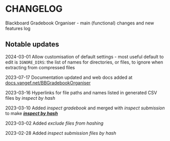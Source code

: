 # **CHANGELOG**

Blackboard Gradebook Organiser - main (functional) changes and new features log

## **Notable updates**

2024-03-01 Allow customisation of default settings - most useful default to edit is `IGNORE_DIRS`: the list of names for directories, or files, to ignore when extracting from compressed files

2023-07-17 Documentation updated and web docs added at [docs.vangef.net/BBGradebookOrganiser](https://docs.vangef.net/BBGradebookOrganiser)

2023-03-16 Hyperlinks for file paths and names listed in generated CSV files by *inspect by hash*

2023-03-10 Added *inspect gradebook* and merged with *inspect submission* to make [***inspect by hash***](inspect.md)

2023-03-02 Added *exclude files from hashing*

2023-02-28 Added *inspect submission files by hash*
